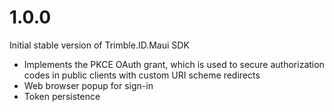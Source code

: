 # 1.0.0

Initial stable version of Trimble.ID.Maui SDK

- Implements the PKCE OAuth grant, which is used to secure authorization codes in public clients with custom URI scheme redirects
- Web browser popup for sign-in
- Token persistence